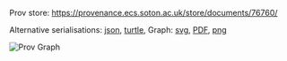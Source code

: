 
Prov store: https://provenance.ecs.soton.ac.uk/store/documents/76760/
	
Alternative serialisations: [json](https://provenance.ecs.soton.ac.uk/store/documents/76760.json), [turtle](https://provenance.ecs.soton.ac.uk/store/documents/76760.ttl), 
Graph: [svg](https://provenance.ecs.soton.ac.uk/store/documents/76760.svg), [PDF](https://provenance.ecs.soton.ac.uk/store/documents/76760.pdf), [png](https://provenance.ecs.soton.ac.uk/store/documents/76760.png)

![Prov Graph](https://provenance.ecs.soton.ac.uk/store/documents/76760.png)

		